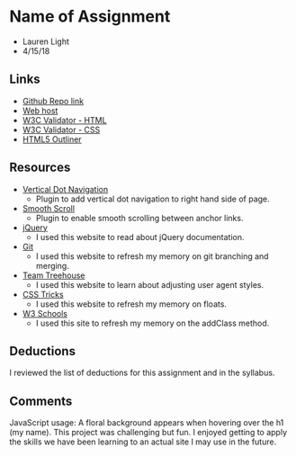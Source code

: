 # Name of Assignment
* Lauren Light
* 4/15/18

## Links
* [Github Repo link](https://github.com/laurenmlight/project_resume_light_lauren)
* [Web host](http://www.lightcreativestudio.com/project_resume_light_lauren/)
* [W3C Validator - HTML](https://validator.w3.org/nu/?doc=http%3A%2F%2Flightcreativestudio.com%2Fproject_resume_light_lauren%2F)
* [W3C Validator - CSS](https://jigsaw.w3.org/css-validator/validator?uri=http%3A%2F%2Flightcreativestudio.com%2Fproject_resume_light_lauren%2F&profile=css3svg&usermedium=all&warning=1&vextwarning=&lang=en)
* [HTML5 Outliner](https://gsnedders.html5.org/outliner/process.py?url=http%3A%2F%2Flightcreativestudio.com%2Fproject_resume_light_lauren%2F)

## Resources
* [Vertical Dot Navigation](https://www.jqueryscript.net/menu/jQuery-Plugin-For-Smooth-Vertical-Scrolling-Navigation.html)
    * Plugin to add vertical dot navigation to right hand side of page.
* [Smooth Scroll](https://github.com/cferdinandi/smooth-scroll/)
    * Plugin to enable smooth scrolling between anchor links.
* [jQuery](http://api.jquery.com/)
    * I used this website to read about jQuery documentation.
* [Git](https://git-scm.com/)
    * I used this website to refresh my memory on git branching and merging.
* [Team Treehouse](https://teamtreehouse.com/community/how-to-access-the-user-agent-style-sheet)
    * I used this website to learn about adjusting user agent styles.
* [CSS Tricks](https://css-tricks.com/left-align-and-right-align-text-on-the-same-line/)
    * I used this website to refresh my memory on floats.
* [W3 Schools](https://www.w3schools.com/jquery/html_addclass.asp)
    * I used this site to refresh my memory on the addClass method.

## Deductions
I reviewed the list of deductions for this assignment and in the syllabus.

## Comments
JavaScript usage: A floral background appears when hovering over the h1 (my name). This project was challenging but fun. I enjoyed getting to apply the skills we have been learning to an actual site I may use in the future.
